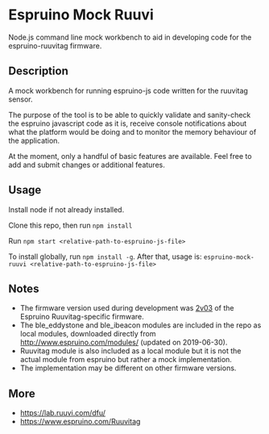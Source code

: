 # Espruino Mock Ruuvi

Node.js command line mock workbench to aid in developing code for the espruino-ruuvitag firmware.

## Description

A mock workbench for running espruino-js code written for the ruuvitag sensor.

The purpose of the tool is to be able to quickly validate and sanity-check the espruino javascript code as it is,
receive console notifications about what the platform would be doing
and to monitor the memory behaviour of the application.

At the moment, only a handful of basic features are available. Feel free to add and submit changes or additional features.

## Usage

Install node if not already installed.

Clone this repo, then run `npm install`

Run `npm start <relative-path-to-espruino-js-file>` 

To install globally, run `npm install -g`.
After that, usage is: `espruino-mock-ruuvi <relative-path-to-espruino-js-file>` 

## Notes

- The firmware version used during development was [2v03](https://www.espruino.com/Download#ruuvitag) of the Espruino Ruuvitag-specific firmware.
- The ble_eddystone and ble_ibeacon modules are included in the repo as local modules, downloaded directly from http://www.espruino.com/modules/ (updated on 2019-06-30).
- Ruuvitag module is also included as a local module but it is not the actual module from espruino but rather a mock implementation.
- The implementation may be different on other firmware versions.

## More

- <https://lab.ruuvi.com/dfu/>
- <https://www.espruino.com/Ruuvitag>
